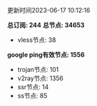 更新时间2023-06-17 10:12:16

**总订阅: 244**
**总节点: 34653**
- vless节点: 38

**google ping有效节点: 1556**
- trojan节点: 101
- v2ray节点: 1356
- ssr节点: 14
- ss节点: 85
